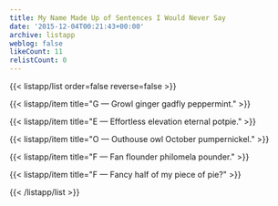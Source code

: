 ```yaml
---
title: My Name Made Up of Sentences I Would Never Say
date: '2015-12-04T00:21:43+00:00'
archive: listapp
weblog: false
likeCount: 11
relistCount: 0
---
```



{{< listapp/list order=false reverse=false >}}

   {{< listapp/item title="G — Growl ginger gadfly peppermint." >}}

   {{< listapp/item title="E — Effortless elevation eternal potpie." >}}

   {{< listapp/item title="O — Outhouse owl October pumpernickel." >}}

   {{< listapp/item title="F — Fan flounder philomela pounder." >}}

   {{< listapp/item title="F — Fancy half of my piece of pie?" >}}

{{< /listapp/list >}}
